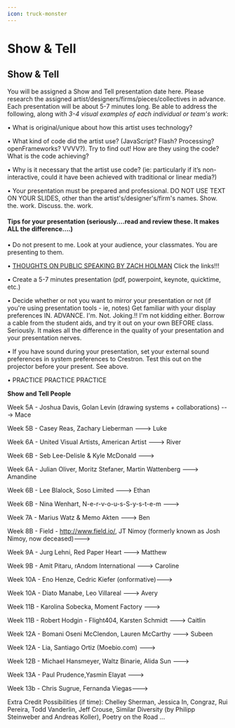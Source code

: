 ```yaml
---
icon: truck-monster
---
```


# Show & Tell

## Show & Tell

You will be assigned a Show and Tell presentation date here. Please research the assigned artist/designers/firms/pieces/collectives in advance. Each presentation will be about 5-7 minutes long. Be able to address the following, along with _3-4 visual examples of each individual or team's work_:

• What is original/unique about how this artist uses technology?

• What kind of code did the artist use? (JavaScript? Flash? Processing? openFrameworks? VVVV?). Try to find out! How are they using the code? What is the code achieving?

• Why is it necessary that the artist use code? (ie: particularly if it’s non-interactive, could it have been achieved with traditional or linear media?)

• Your presentation must be prepared and professional. DO NOT USE TEXT ON YOUR SLIDES, other than the artist's/designer's/firm's names. Show. the. work. Discuss. the. work.

#### Tips for your presentation (seriously....read and review these. It makes ALL the difference....)

• Do not present to me. Look at your audience, your classmates. You are presenting to them.

• [THOUGHTS ON PUBLIC SPEAKING BY ZACH HOLMAN](http://speaking.io/) Click the links!!!

• Create a 5-7 minutes presentation (pdf, powerpoint, keynote, quicktime, etc.)

• Decide whether or not you want to mirror your presentation or not (if you're using presentation tools - ie, notes) Get familiar with your display preferences IN. ADVANCE. I'm. Not. Joking.!! I'm not kidding either. Borrow a cable from the student aids, and try it out on your own BEFORE class. Seriously. It makes all the difference in the quality of your presentation and your presentation nerves.

• If you have sound during your presentation, set your external sound preferences in system preferences to Crestron. Test this out on the projector before your present. See above.

• PRACTICE PRACTICE PRACTICE

**Show and Tell People**

Week 5A - Joshua Davis, Golan Levin (drawing systems + collaborations) --->  Mace

Week 5B - Casey Reas, Zachary Lieberman ---> Luke

Week 6A - United Visual Artists, American Artist ---> River

Week 6B - Seb Lee-Delisle & Kyle McDonald --->

Week 6A - Julian Oliver, Moritz Stefaner, Martin Wattenberg --->  Amandine

Week 6B - Lee Blalock, Soso Limited ---> Ethan

Week 6B - Nina Wenhart, N-e-r-v-o-u-s-S-y-s-t-e-m --->&#x20;

Week 7A - Marius Watz & Memo Akten ---> Ben

Week 8B - Field - http://www.field.io/, JT Nimoy (formerly known as Josh Nimoy, now deceased)--->&#x20;

Week 9A - Jurg Lehni, Red Paper Heart ---> Matthew

Week 9B - Amit Pitaru, rAndom International ---> Caroline

Week 10A - Eno Henze, Cedric Kiefer (onformative)--->&#x20;

Week 10A - Diato Manabe, Leo Villareal ---> Avery

Week 11B - Karolina Sobecka, Moment Factory --->&#x20;

Week 11B - Robert Hodgin - Flight404, Karsten Schmidt ---> Caitlin

Week 12A - Bomani Oseni McClendon, Lauren McCarthy ---> Subeen

Week 12A - Lia, Santiago Ortiz (Moebio.com) --->

Week 12B - Michael Hansmeyer, Waltz Binarie, Alida Sun --->&#x20;

Week 13A - Paul Prudence,Yasmin Elayat --->

Week 13b - Chris Sugrue, Fernanda Viegas--->&#x20;

Extra Credit Possibilities (if time): Chelley Sherman, Jessica In, Congraz, Rui Pereira, Todd Vanderlin, Jeff Crouse, Similar Diversity (by Philipp Steinweber and Andreas Koller), Poetry on the Road ...
